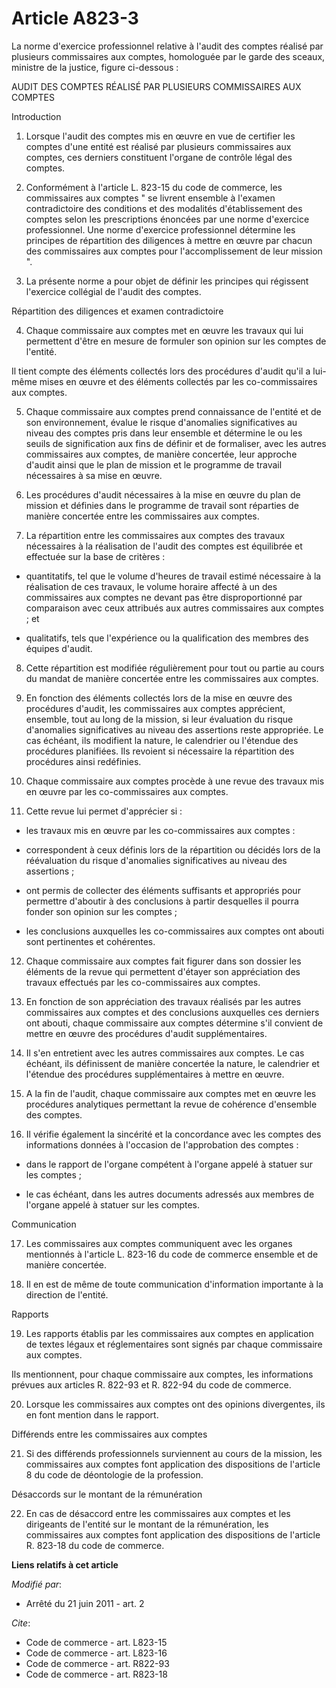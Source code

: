 # Article A823-3

La norme d'exercice professionnel relative à l'audit des comptes réalisé par plusieurs commissaires aux comptes, homologuée
par le garde des sceaux, ministre de la justice, figure ci-dessous : 

AUDIT DES COMPTES RÉALISÉ PAR PLUSIEURS COMMISSAIRES AUX COMPTES 

Introduction 

1. Lorsque l'audit des comptes mis en œuvre en vue de certifier les comptes d'une entité est réalisé par plusieurs
commissaires aux comptes, ces derniers constituent l'organe de contrôle légal des comptes. 

2. Conformément à l'article L. 823-15 du code de commerce, les commissaires aux comptes " se livrent ensemble à l'examen
contradictoire des conditions et des modalités d'établissement des comptes selon les prescriptions énoncées par une norme
d'exercice professionnel. Une norme d'exercice professionnel détermine les principes de répartition des diligences à mettre
en œuvre par chacun des commissaires aux comptes pour l'accomplissement de leur mission ". 

3. La présente norme a pour objet de définir les principes qui régissent l'exercice collégial de l'audit des comptes. 

Répartition des diligences et examen contradictoire 

4. Chaque commissaire aux comptes met en œuvre les travaux qui lui permettent d'être en mesure de formuler son opinion sur
les comptes de l'entité. 

Il tient compte des éléments collectés lors des procédures d'audit qu'il a lui-même mises en œuvre et des éléments collectés
par les co-commissaires aux comptes. 

5. Chaque commissaire aux comptes prend connaissance de l'entité et de son environnement, évalue le risque d'anomalies
significatives au niveau des comptes pris dans leur ensemble et détermine le ou les seuils de signification aux fins de
définir et de formaliser, avec les autres commissaires aux comptes, de manière concertée, leur approche d'audit ainsi que le
plan de mission et le programme de travail nécessaires à sa mise en œuvre. 

6. Les procédures d'audit nécessaires à la mise en œuvre du plan de mission et définies dans le programme de travail sont
réparties de manière concertée entre les commissaires aux comptes. 

7. La répartition entre les commissaires aux comptes des travaux nécessaires à la réalisation de l'audit des comptes est
équilibrée et effectuée sur la base de critères :

- quantitatifs, tel que le volume d'heures de travail estimé nécessaire à la réalisation de ces travaux, le volume horaire
affecté à un des commissaires aux comptes ne devant pas être disproportionné par comparaison avec ceux attribués aux autres
commissaires aux comptes ; et

- qualitatifs, tels que l'expérience ou la qualification des membres des équipes d'audit. 

8. Cette répartition est modifiée régulièrement pour tout ou partie au cours du mandat de manière concertée entre les
commissaires aux comptes. 

9. En fonction des éléments collectés lors de la mise en œuvre des procédures d'audit, les commissaires aux comptes
apprécient, ensemble, tout au long de la mission, si leur évaluation du risque d'anomalies significatives au niveau des
assertions reste appropriée. Le cas échéant, ils modifient la nature, le calendrier ou l'étendue des procédures planifiées.
Ils revoient si nécessaire la répartition des procédures ainsi redéfinies. 

10. Chaque commissaire aux comptes procède à une revue des travaux mis en œuvre par les co-commissaires aux comptes. 

11. Cette revue lui permet d'apprécier si :

- les travaux mis en œuvre par les co-commissaires aux comptes :

- correspondent à ceux définis lors de la répartition ou décidés lors de la réévaluation du risque d'anomalies significatives
au niveau des assertions ;

- ont permis de collecter des éléments suffisants et appropriés pour permettre d'aboutir à des conclusions à partir
desquelles il pourra fonder son opinion sur les comptes ;

- les conclusions auxquelles les co-commissaires aux comptes ont abouti sont pertinentes et cohérentes. 

12. Chaque commissaire aux comptes fait figurer dans son dossier les éléments de la revue qui permettent d'étayer son
appréciation des travaux effectués par les co-commissaires aux comptes. 

13. En fonction de son appréciation des travaux réalisés par les autres commissaires aux comptes et des conclusions
auxquelles ces derniers ont abouti, chaque commissaire aux comptes détermine s'il convient de mettre en œuvre des procédures
d'audit supplémentaires. 

14. Il s'en entretient avec les autres commissaires aux comptes. Le cas échéant, ils définissent de manière concertée la
nature, le calendrier et l'étendue des procédures supplémentaires à mettre en œuvre. 

15. A la fin de l'audit, chaque commissaire aux comptes met en œuvre les procédures analytiques permettant la revue de
cohérence d'ensemble des comptes. 

16. Il vérifie également la sincérité et la concordance avec les comptes des informations données à l'occasion de
l'approbation des comptes :

- dans le rapport de l'organe compétent à l'organe appelé à statuer sur les comptes ;

- le cas échéant, dans les autres documents adressés aux membres de l'organe appelé à statuer sur les comptes. 

Communication 

17. Les commissaires aux comptes communiquent avec les organes mentionnés à l'article L. 823-16 du code de commerce ensemble
et de manière concertée. 

18. Il en est de même de toute communication d'information importante à la direction de l'entité. 

Rapports 

19. Les rapports établis par les commissaires aux comptes en application de textes légaux et réglementaires sont signés par
chaque commissaire aux comptes. 

Ils mentionnent, pour chaque commissaire aux comptes, les informations prévues aux articles R. 822-93 et R. 822-94 du code de
commerce. 

20. Lorsque les commissaires aux comptes ont des opinions divergentes, ils en font mention dans le rapport. 

Différends entre les commissaires aux comptes 

21. Si des différends professionnels surviennent au cours de la mission, les commissaires aux comptes font application des
dispositions de l'article 8 du code de déontologie de la profession. 

Désaccords sur le montant de la rémunération 

22. En cas de désaccord entre les commissaires aux comptes et les dirigeants de l'entité sur le montant de la rémunération,
les commissaires aux comptes font application des dispositions de l'article R. 823-18 du code de commerce.

**Liens relatifs à cet article**

_Modifié par_:

  - Arrêté du 21 juin 2011 - art. 2

_Cite_:

  - Code de commerce - art. L823-15
  - Code de commerce - art. L823-16
  - Code de commerce - art. R822-93
  - Code de commerce - art. R823-18
